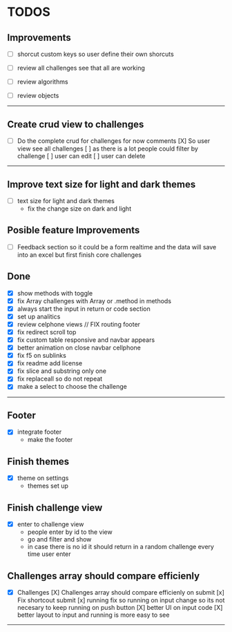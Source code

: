 # TODOS

## Improvements
- [ ] shorcut custom keys so user define their own shorcuts
- [ ] review all challenges see that all are working
- [ ] review algorithms 
- [ ] review objects 


---
## Create crud view to challenges 
- [ ] Do the complete crud for challenges for now comments
  [X] So user view see all challenges
  [ ] as there is a lot people could filter by challenge
  [ ] user can edit 
  [ ] user can delete

---
## Improve text size for light and dark themes
- [ ] text size for light and dark themes
  - fix the change size on dark and light


## Posible feature Improvements 
- [ ] Feedback section so it could be a form realtime and the data will save into an excel but first finish core challenges









## Done
- [X] show methods with toggle
- [X] fix Array challenges with Array or .method in methods
- [X] always start the input in return or code section
- [X] set up analitics
- [X] review celphone views // FIX routing footer
- [X] fix redirect scroll top 
- [X] fix custom table responsive and navbar appears 
- [X] better animation on close navbar cellphone
- [X] fix f5 on sublinks
- [X] fix readme add license
- [X] fix slice and substring only one 
- [X] fix replaceall so do not repeat
- [X] make a select to choose the challenge

---
## Footer
- [x] integrate footer
  - make the footer
## Finish themes
- [x] theme on settings
  - themes set up
## Finish challenge view
- [x] enter to challenge view
  - people enter by id to the view
  - go and filter and show
  - in case there is no id it should return in a random challenge every time user enter

## Challenges array should compare efficienly
- [x] Challenges
  [X] Challenges array should compare efficienly on submit
  [x] Fix shortcout submit
  [x] running fix so running on input change so its not necesary to keep running on push button
  [X] better UI on input code 
  [X] better layout to input and running is more easy to see
---